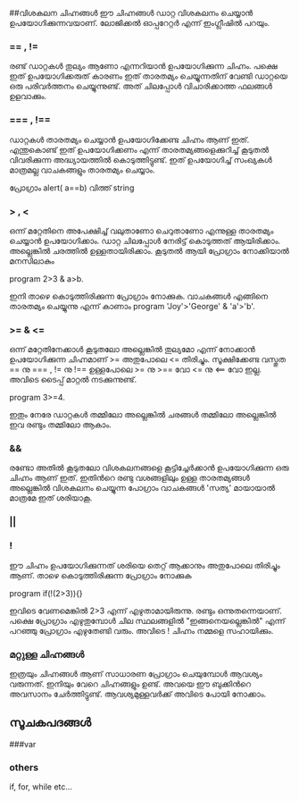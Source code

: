 ﻿
##വിശകലന ചിഹ്നങ്ങള്‍
ഈ ചിഹ്നങ്ങള്‍ ഡാറ്റ വിശകലനം ചെയ്യാന്‍ ഉപയോഗിക്കുന്നവയാണ്. ലോജിക്കല്‍ ഓപ്പറേറ്റര്‍ എന്ന് ഇംഗ്ലീഷില്‍ പറയും.

### == , !=
രണ്ട് ഡാറ്റകള്‍ തുല്യം ആണോ എന്നറിയാന്‍ ഉപയോഗിക്കുന്ന ചിഹ്നം. പക്ഷെ ഇത് ഉപയോഗിക്കരുത് കാരണം ഇത് താരതമ്യം ചെയ്യുന്നതിന് വേണ്ടി ഡാറ്റയെ ഒരു പരിവര്‍ത്തനം ചെയ്യുന്നുണ്ട്. അത് ചിലപ്പോള്‍ വിചാരിക്കാത്ത ഫലങ്ങള്‍ ഉളവാക്കും.

### === , !==

ഡാറ്റകള്‍ താരതമ്യം ചെയ്യാന്‍ ഉപയോഗിക്കേണ്ട ചിഹ്നം ആണ് ഇത്. എന്തുകൊണ്ട് ഇത് ഉപയോഗിക്കണം എന്ന് താരതമ്യങ്ങളെക്കുറിച്ച് കൂടുതല്‍ വിവരിക്കുന്ന അദ്ധ്യായത്തില്‍ കൊടുത്തിട്ടുണ്ട്. ഇത് ഉപയോഗിച്ച് സംഖ്യകള്‍ മാത്രമല്ല വാചകങ്ങളും താരതമ്യം ചെയ്യാം.

പ്രോഗ്രാം alert( a==b) വിത്ത്‌ string

### > , <

ഒന്ന് മറ്റേതിനെ അപേക്ഷിച്ച് വലുതാണോ ചെറുതാണോ എന്നുള്ള താരതമ്യം ചെയ്യാന്‍ ഉപയോഗിക്കാം. ഡാറ്റ ചിലപ്പോള്‍ നേരിട്ട് കൊടുത്തത് ആയിരിക്കാം. അല്ലെങ്കില്‍ ചരത്തില്‍ ഉള്ളതായിരിക്കാം. കൂടുതല്‍ ആയി പ്രോഗ്രാം നോക്കിയാല്‍ മനസിലാകും

program 2>3 & a>b.

ഇനി താഴെ കൊടുത്തിരിക്കുന്ന പ്രോഗ്രാം നോക്കുക. വാചകങ്ങള്‍ എങ്ങിനെ താരതമ്യം ചെയ്യുന്നു എന്ന് കാണാം
program 'Joy'>'George' & 'a'>'b'.

### >= & <=

ഒന്ന് മറ്റേതിനേക്കാള്‍ കൂടുതലോ അല്ലെങ്കില്‍ തുല്യമോ എന്ന് നോക്കാന്‍ ഉപയോഗിക്കുന്ന ചിഹ്നമാണ് >= അതുപോലെ <= തിരിച്ചും. 
സൂക്ഷിക്കേണ്ട വസ്തുത == നു === , != നു !== ഉള്ളപോലെ >= നു >== വോ <= നു <== വോ ഇല്ല. അവിടെ ടൈപ്പ് മാറ്റല്‍ നടക്കുന്നുണ്ട്.

program 3>=4.

ഇതും നേരേ ഡാറ്റകള്‍ തമ്മിലോ അല്ലെങ്കില്‍ ചരങ്ങള്‍ തമ്മിലോ അല്ലെങ്കില്‍ ഇവ രണ്ടും തമ്മിലോ ആകാം.

### &&

രണ്ടോ അതില്‍ കൂടുതലോ വിശകലനങ്ങളെ കൂട്ടിച്ചേര്‍ക്കാന്‍ ഉപയോഗിക്കുന്ന ഒരു ചിഹ്നം ആണ്  ഇത്. ഇതിന്‍റെ രണ്ടു വശങ്ങളിലും ഉള്ള താരതമ്യങ്ങള്‍ അല്ലെങ്കില്‍ വിശകലനം ചെയ്യുന്ന പോഗ്രാം വാചകങ്ങള്‍ 'സത്യ' മായായാല്‍ മാത്രമേ ഇത് ശരിയാകൂ. 

### ||	

### ! 

ഈ ചിഹ്നം ഉപയോഗിക്കുന്നത് ശരിയെ തെറ്റ് ആക്കാനും അതുപോലെ തിരിച്ചും ആണ്. താഴെ കൊടുത്തിരിക്കുന്ന പ്രോഗ്രാം നോക്കുക

program if(!(2>3)){}

ഇവിടെ വേണമെങ്കില്‍ 2>3 എന്ന് എഴുതാമായിരുന്നു. രണ്ടും ഒന്നുതന്നെയാണ്. പക്ഷെ പ്രോഗ്രാം എഴുതുമ്പോള്‍ ചില സ്ഥലങ്ങളില്‍ "ഇങ്ങനെയല്ലെങ്കില്‍" എന്ന് പറഞ്ഞു പ്രോഗ്രാം എഴുതേണ്ടി വരും. അവിടെ ! ചിഹ്നം നമ്മളെ സഹായിക്കും.

### മറ്റുള്ള ചിഹ്നങ്ങള്‍
ഇത്രയും ചിഹ്നങ്ങള്‍ ആണ് സാധാരണ പ്രോഗ്രാം ചെയുമ്പോള്‍ ആവശ്യം വരുന്നത്. ഇനിയും വേറെ ചിഹ്നങ്ങളും ഉണ്ട്. അവയെ ഈ ബുക്കിന്‍റെ അവസാനം ചേര്‍ത്തിട്ടുണ്ട്. ആവശ്യമുള്ളവര്‍ക്ക് അവിടെ പോയി നോക്കാം.

## സൂചകപദങ്ങള്‍

###var

### others

if, for, while etc...